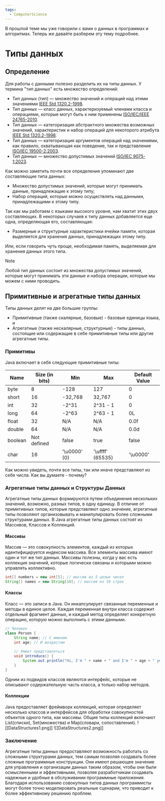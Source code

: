 ```yaml
---
tags:
  - ComputerScience
---
```

В прошлой теме мы уже говорили с вами о данных в программах и алгоритмах. Теперь же давайте разберем эту тему подробнее.
# Типы данных
## Определение
Для работы с данными полезно разделить их на типы данных. У термина "тип данных" есть множество определений:
- Тип данных (тип) — множество значений и операций над этими значениями [IEEE Std 1320.2-1998](https://standards.ieee.org/ieee/1320.2/2005/).
- Тип данных — класс данных, характеризуемый членами класса и операциями, которые могут быть к ним применены [ISO/IEC/IEEE 24765-2010](https://www.iso.org/standard/50518.html).
- Тип данных — категоризация абстрактного множества возможных значений, характеристик и набор операций для некоторого атрибута [IEEE Std 1320.2-1998](https://standards.ieee.org/ieee/1320.2/2005/).
- Тип данных — категоризация аргументов операций над значениями, как правило, охватывающая как поведение, так и представление [ISO/IEC 19500-2:2003](https://www.iso.org/standard/32619.html).
- Тип данных — множество допустимых значений [ISO/IEC 9075-1:2023](https://www.iso.org/standard/76583.html).

Как можно заметить почти все определения упоминают две составляющие типа данных:
- Множество допустимых значений, которые могут принимать данные, принадлежащие к этому типу;
- Набор операций, которые можно осуществлять над данными, принадлежащими к этому типу.

Так как мы работаем с языками высокого уровня, нам хватит этих двух составляющих. В некоторых случаев к типу данных добавляется еще одна, определяющая его, составляющая:
- Размерные и структурные характеристики ячейки памяти, которая выделяется для хранения данных, принадлежащих этому типу.

Или, если говорить чуть проще, необходимая память, выделяемая для хранения данных этого типа. 

> [!note]
> Любой тип данных состоит из множества допустимых значений, которые могут принимать эти данные и набора операции, которые мы можем с ними проводить.

## Примитивные и агрегатные типы данных
Типы данных делят на две большие группы:
- Примитивные (также скалярные, базовые) - базовые единицы языка, и
- Агрегатные (также нескалярные, структурные) - типы данных, состоящие или содержащие в себе примитивные типы или другие агрегатные типы.

### Примитивы
Java включает в себя следующие примитивные типы:

| Name    | Size (in bits) | Min          | Max          | Default Value |
|---------|----------------|--------------|--------------|---------------|
| byte    | 8              | -128         | 127          | 0             |
| short   | 16             | -32,768      | 32,767       | 0             |
| int     | 32             | -2^31        | 2^31 - 1     | 0             |
| long    | 64             | -2^63        | 2^63 - 1     | 0L            |
| float   | 32             | N/A          | N/A          | 0.0f          |
| double  | 64             | N/A          | N/A          | 0.0d          |
| boolean | Not defined    | false        | true         | false         |
| char    | 16             | '\u0000' (0) | '\uffff' (65535) | '\u0000' |

Как можно увидеть, почти все типы, так или иначе представляют из себя числа. Как вы думаете - почему?

### Агрегатные типы данных и Структуры Данных

Агрегатные типы данных формируются путем объединения нескольких значений, возможно, разных типов, в одну единицу. В отличие от примитивных типов, которые представляют одно значение, агрегатные типы позволяют организовывать и манипулировать более сложными структурами данных. В Java агрегатные типы данных состоят из Массивов, Классов и Коллекций. 
#### Массивы
Массив — это совокупность элементов, каждый из которых идентифицируется индексом массива. Все элементы массива имеют один и тот же тип данных. Массивы полезны, когда у вас есть коллекция значений, которые логически связаны и которыми можно управлять коллективно.

```java
int[] numbers = new int[5]; // массив из 5 целых чисел
String[] names = new String[10]; // массив из 10 строк
```

#### Классы
Класс — это записи в Java. Он инкапсулирует связанные переменные и методы в единое целое. Каждая переменная внутри класса содержит отдельный фрагмент данных, и каждый метод определяет конкретную операцию, которую можно выполнить с этими данными.

```Java
// Человек
class Person {
    String name; // С именем
    int age; // И возрастом
    
	// Умеет представляться
    void introduce() {
        System.out.println("Hi, I'm " + name + " and I'm " + age + " years old."); 
    }
}
```

Одним из подвидов классов являются интерфейс, которые не описывают содержательную часть класса, а только набор методов.
#### Коллекции
Java предоставляет фреймворк коллекций, которая определяет несколько классов и интерфейсов для обработки совокупностей объектов одного типа, как массивы. Общие типы коллекций включают List(списки), Set(множества) и Map(словари, сопоставления).
![[DataStructures1.png]]
![[DataStructures2.png]]
### Заключение
Агрегатные типы данных предоставляют возможность работать со сложными структурами данных, тем самым позволяя создавать более сложные программные конструкции. Они имеют решающее значение для управления и организации данных таким образом, чтобы они были осмысленными и эффективными, позволяя разработчикам создавать надежные и удобные в обслуживании программные приложения. Благодаря использованию совокупных типов данных программисты могут более точно моделировать реальные сценарии, что приводит к более эффективному решению проблем.


